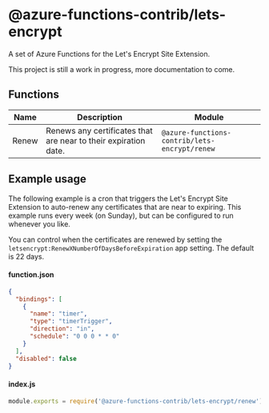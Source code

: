 # @azure-functions-contrib/lets-encrypt

A set of Azure Functions for the Let's Encrypt Site Extension.

This project is still a work in progress, more documentation to come.

## Functions

Name | Description | Module
--- | --- | ---
Renew | Renews any certificates that are near to their expiration date. | `@azure-functions-contrib/lets-encrypt/renew`

## Example usage

The following example is a cron that triggers the Let's Encrypt Site Extension to auto-renew any certificates that are near to expiring. This example runs every week (on Sunday), but can be configured to run whenever you like.

You can control when the certificates are renewed by setting the `letsencrypt:RenewXNumberOfDaysBeforeExpiration` app setting. The default is 22 days.

#### function.json

```json
{
  "bindings": [
    {
      "name": "timer",
      "type": "timerTrigger",
      "direction": "in",
      "schedule": "0 0 0 * * 0"
    }
  ],
  "disabled": false
}
```

#### index.js

```js
module.exports = require('@azure-functions-contrib/lets-encrypt/renew')();
```
